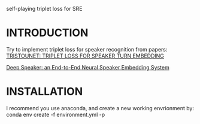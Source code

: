 self-playing triplet loss for SRE

INTRODUCTION
============
Try to implement triplet loss for speaker recognition from papers:  
[TRISTOUNET: TRIPLET LOSS FOR SPEAKER TURN EMBEDDING](http://cn.arxiv.org/pdf/1609.04301v3)  

[Deep Speaker: an End-to-End Neural Speaker Embedding System](http://cn.arxiv.org/pdf/1705.02304)

INSTALLATION
============
I recommend you use anaconda, and create a new working envrionment by:
conda env create -f environment.yml -p <your env path>


